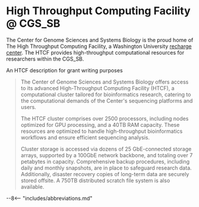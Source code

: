# High Throughput Computing Facility @ CGS_SB

The Center for Genome Sciences and Systems Biology is the proud home of The High Throughput Computing Facility, a Washington University [recharge center](http://research.wustl.edu/ComplianceAreas/RechargeCenters/Pages/default.aspx).  The HTCF provides high-throughput computational resources for researchers within the CGS_SB.


An HTCF description for grant writing purposes


> The Center of Genome Sciences and Systems Biology offers access to its advanced High-Throughput Computing Facility (HTCF), a computational cluster tailored for bioinformatics research, catering to the computational demands of the Center's sequencing platforms and users.
> 
> The HTCF cluster comprises over 2500 processors, including nodes optimized for GPU processing, and a 40TB RAM capacity.  These resources are optimized to handle high-throughput bioinformatics workflows and ensure efficient sequencing analysis.
> 
> Cluster storage is accessed via dozens of 25 GbE-connected storage arrays, supported by a 100GbE network backbone, and totaling over 7 petabytes in capacity. Comprehensive backup procedures, including daily and monthly snapshots, are in place to safeguard research data. Additionally, disaster recovery copies of long-term data are securely stored offsite.  A 750TB distributed scratch file system is also available.


--8<-- "includes/abbreviations.md"
